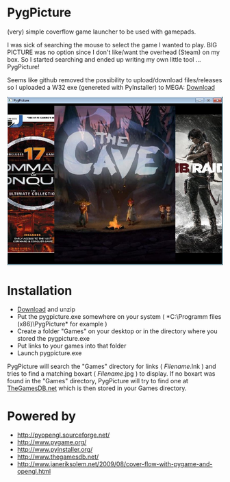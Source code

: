 # PygPicture

(very) simple coverflow game launcher to be used with gamepads.

I was sick of searching the mouse to select the game I wanted to play. BIG PICTURE was no option since I don't like/want the overhead (Steam) on my box.
So I started searching and ended up writing my own little tool ... PygPicture!

Seems like github removed the possibility to upload/download files/releases so I uploaded a W32 exe (genereted with PyInstaller) to MEGA: [Download](https://mega.co.nz/#!fI1FjbSb!VtEj9UdX4p_d36H61078nCT1efZYpYms-T-tn978VM8)


![ScreenShot](https://github.com/jayme-github/PygPicture/raw/master/screenshot.jpg)



# Installation
* [Download](https://mega.co.nz/#!fI1FjbSb!VtEj9UdX4p_d36H61078nCT1efZYpYms-T-tn978VM8) and unzip
* Put the pygpicture.exe somewhere on your system ( *C:\Programm files (x86)\PygPicture\*  for example )
* Create a folder "Games" on your desktop or in the directory where you stored the pygpicture.exe
* Put links to your games into that folder
* Launch pygpicture.exe

PygPicture will search the "Games" directory for links ( *Filename*.lnk ) and tries to find a matching boxart ( *Filename*.jpg ) to display.
If no boxart was found in the "Games" directory, PygPicture will try to find one at [TheGamesDB.net](http://www.thegamesdb.net/) which is then stored in your Games directory.


# Powered by
* http://pyopengl.sourceforge.net/
* http://www.pygame.org/
* http://www.pyinstaller.org/
* http://www.thegamesdb.net/
* http://www.janeriksolem.net/2009/08/cover-flow-with-pygame-and-opengl.html
